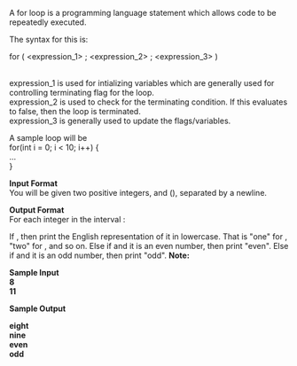 A for loop is a programming language statement which allows code to be repeatedly executed. <br>

The syntax for this is: <br>

for ( <expression_1> ; <expression_2> ; <expression_3> )<br>
    <statement><br>
    
expression_1 is used for intializing variables which are generally used for controlling terminating flag for the loop.<br>
expression_2 is used to check for the terminating condition. If this evaluates to false, then the loop is terminated.<br>
expression_3 is generally used to update the flags/variables.<br>

A sample loop will be<br>
for(int i = 0; i < 10; i++) {<br>
    ...<br>
}<br>

<b>Input Format</b><br>
You will be given two positive integers,  and  (), separated by a newline.<br>

<b>Output Format</b><br>
For each integer  in the interval  :<br>

If , then print the English representation of it in lowercase. That is "one" for , "two" for , and so on.
Else if  and it is an even number, then print "even".
Else if  and it is an odd number, then print "odd".
<b>Note: <b><br>

<b>Sample Input</b><br>
8<br>
11<br>

<b>Sample Output</b><br>

eight<br>
nine<br>
even<br>
odd<br>
